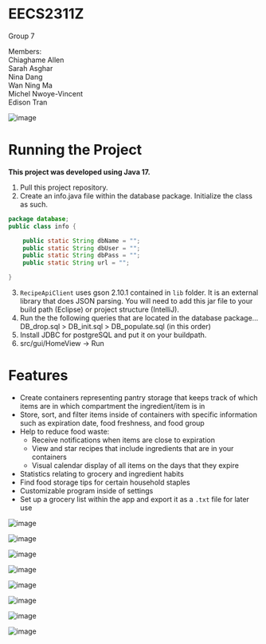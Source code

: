 # EECS2311Z
Group 7  

Members:  
Chiaghame Allen  
Sarah Asghar   
Nina Dang    
Wan Ning Ma   
Michel Nwoye-Vincent    
Edison Tran  

![image](https://github.com/EECS2311/EECS2311/assets/80595547/abb1524f-ab3a-40b9-a31f-7d3720e94506)


# Running the Project
**This project was developed using Java 17.**

1. Pull this project repository.
2. Create an info.java file within the database package.
Initialize the class as such.
```java
package database;
public class info {

	public static String dbName = "";
	public static String dbUser = "";
	public static String dbPass = "";
	public static String url = "";

}
```
3. `RecipeApiClient` uses gson 2.10.1 contained in `lib` folder. It is an external library that does JSON parsing. You will need to add this jar file to your build path (Eclipse) or project structure (IntelliJ).
4. Run the the following queries that are located in the database package... DB_drop.sql > DB_init.sql > DB_populate.sql (in this order)
5. Install JDBC for postgreSQL and put it on your buildpath.
6. src/gui/HomeView -> Run

# Features

* Create containers representing pantry storage that keeps track of which items are in which compartment the ingredient/item is in
* Store, sort, and filter items inside of containers with specific information such as expiration date, food freshness, and food group
* Help to reduce food waste:
	* Receive notifications when items are close to expiration
	* View and star recipes that include ingredients that are in your containers
	* Visual calendar display of all items on the days that they expire
* Statistics relating to grocery and ingredient habits
* Find food storage tips for certain household staples
* Customizable program inside of settings
* Set up a grocery list within the app and export it as a `.txt` file for later use

![image](https://github.com/EECS2311/EECS2311/assets/80595547/ddca1879-1ce4-4307-8a8a-a65957d3c20f)

![image](https://github.com/EECS2311/EECS2311/assets/80595547/b6f433f3-623a-461c-8467-70bc62133e74)

![image](https://github.com/EECS2311/EECS2311/assets/80595547/7e100ca4-3ddb-411a-bb89-9f57fc7df340)

![image](https://github.com/EECS2311/EECS2311/assets/80595547/3dc11725-1d73-4048-83ab-547cc71d0239)

![image](https://github.com/EECS2311/EECS2311/assets/80595547/ffe58f8a-242f-41b0-9bc0-76e76097dd97)

![image](https://github.com/EECS2311/EECS2311/assets/80595547/0b474bb7-e13c-4311-8309-92a333c8b996)

![image](https://github.com/EECS2311/EECS2311/assets/80595547/1b49c138-5f3b-4d04-9a01-e467fd9a4400)

![image](https://github.com/EECS2311/EECS2311/assets/80595547/4fa8f637-df1e-4b1a-9cd5-a52f01717ea5)





 
